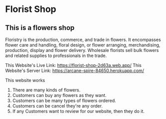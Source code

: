 # Florist Shop 
## This is a flowers shop 
Floristry is the production, commerce, and trade in flowers. It encompasses flower care and handling, floral design, or flower arranging, merchandising, production, display and flower delivery. Wholesale florists sell bulk flowers and related supplies to professionals in the trade.

This Website's Live Link: https://florist-shop-2d63a.web.app/ 
This Website's Server Link: https://arcane-spire-84650.herokuapp.com/ 

This website works
1. There are many kinds of flowers.
2. Customers can buy any flowers as they want.
3. Customers can be many types of flowers ordered.
4. Customers can be cancel they're any order.
5. If any Customers want to review for our website, then they do it.